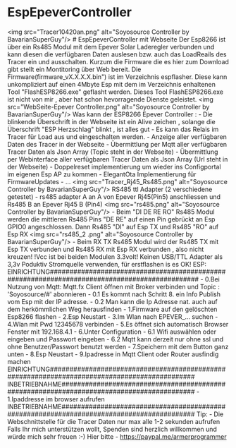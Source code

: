 # EspEpeverController
&lt;img src="Tracer10420an.png" alt="Soyosource Controller by BavarianSuperGuy"/>  # EspEpeverController mit Webseite Der Esp8266 ist über ein Rs485 Modul mit dem Epever Solar Laderegler verbunden und kann diesen die verfügbaren Daten auslesen bzw. auch das LoadReails des Tracer ein und ausschalten.   Kurzum die Firmware die es hier zum Download gibt stellt ein Montitoring über Web bereit.  Die Firmware(firmware_vX.X.X.X.bin") ist im Verzeichnis espflasher. Diese kann unkompliziert auf einen 4Mbyte Esp mit dem im Verzeichnis enhaltenen Tool "FlashESP8266.exe" geflasht werden.  Dieses Tool FlashESP8266.exe ist nicht von mir , aber hat schon hevorragende Dienste geleistet.  &lt;img src="WebSeite-Epever Controller.png" alt="Soyosource Controller by BavarianSuperGuy"/>  Was kann der ESP8266 Epever Controller :    - Die blinkende Überschrift in der Webseite ist ein Alive zeichen , solange die Überschrift "ESP Herzschlag" blinkt , ist alles gut - Es kann das Relais im Tracer für Load aus und eingeschalten werden. - Anzeige aller verfügbaren Daten des Tracer in der Webseite - Übermittlung per Mqtt aller verfügbaren Tracer Daten als Json Array  (Topic steht in der Webseite) - Übermittlung per Webinterface  aller verfügbaren Tracer Daten als Json Array (Url steht in der Webseite) - Doppelreset implementierung um wieder ins Configportal im eigenen Esp AP zu kommen - ElegantOta Implementierung für FirmwareUpdates - ...    &lt;img src="Tracer_Rj45_Rs485.png" alt="Soyosource Controller by BavarianSuperGuy"/>  RS485 ttl Adapter (2 verschiedene getestet) - rs485 adapter A an A von Epever Rj45(Pin5) anschliessen und Rs485 B an  Epever Rj45 B (Pin4)  &lt;img src="rs485.png" alt="Soyosource Controller by BavarianSuperGuy"/> - Beim "DI DE RE RO" Rs485 Modul werden die mittleren Rs485 Pins "DE RE" auf einen Pin gebrückt an Esp GPIO0 angeschlossen. Dann Rs485 "DI" auf Esp TX  und Rs485 "RO" auf Esp RX   &lt;img src="rs485_2 .png" alt="Soyosource Controller by BavarianSuperGuy"/> - Beim RX TX Rs485 Modul wird der Rs485 TX mit Esp TX verbunden und Rs485 RX mit Esp RX verbunden , also nicht kreuzen!  !Vcc ist bei beiden Modulen 3.3volt!  Keinen USB/TTL Adapter als 3,3v Poduktiv Stromquelle verwenden, für erstflashen is es OK!   ESP:  EINRICHTUNG############################################################################################## - 0.Bei Nutzung von Mqtt: Mqtt.fx Client öffnen mit Broker verbinden und Topic : 'Soyosource/#' abonnieren - 0.1 Es kommt nach Schritt 8. ein Info Publish vom Esp mit der IP adresse. - 0.2 Man kann die Ip Adresse nat. auch auf dem herkömmlichen Weg herausfinden - 1.Firmware auf den gelöschten Esp8266 flashen - 2.Esp Neustart - 3.Im Wlan nach EPEVER_... suchen - 4.Wlan mit Pwd 12345678 verbinden - 5.Es öffnet sich automatisch Browser Fenster mit 192.168.4.1 - 6.Unter Configuration - 6.1 Wifi auswählen oder eingeben und Passwort eingeben - 6.2 Mqtt kann derzeit nur ohne ssl und ohne Benutzer/Passwort benutzt werden - 7.Speichern mit dem Button ganz unten - 8.Esp Neustart - 9.Ipadresse in Mqtt Client oder Router ausfindig machen EINRICHTUNG#############################################################################################  INBETRIEBNAHME########################################################################################## - 1.Ipaddresse im browser aufrufen  INBETRIEBNAHME##########################################################################################  Tip: - Die Webschnittstelle für die Tracer Daten nur max alle 1-2 sekunden aufrufen  Falls Ihr mich unterstützen wollt, Spenden sind herzlich willkommen und würde mich sehr freuen :-) Hier bitte - https://paypal.me/armerprogrammer
